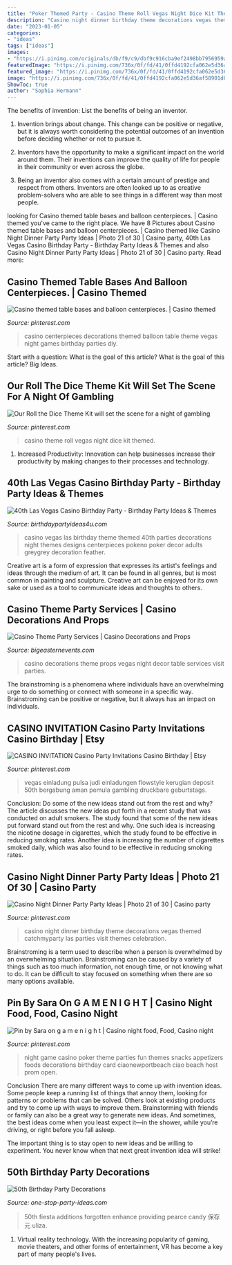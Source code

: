 ```yaml
---
title: "Poker Themed Party - Casino Theme Roll Vegas Night Dice Kit Themed"
description: "Casino night dinner birthday theme decorations vegas themed catchmyparty las parties visit themes celebration"
date: "2023-01-05"
categories:
- "ideas"
tags: ["ideas"]
images:
- "https://i.pinimg.com/originals/db/f9/c9/dbf9c916cba9ef2498bb7956959a0241.jpg"
featuredImage: "https://i.pinimg.com/736x/0f/fd/41/0ffd4192cfa062e5d36af58901d8d17e.jpg"
featured_image: "https://i.pinimg.com/736x/0f/fd/41/0ffd4192cfa062e5d36af58901d8d17e.jpg"
image: "https://i.pinimg.com/736x/0f/fd/41/0ffd4192cfa062e5d36af58901d8d17e.jpg"
ShowToc: true
author: "Sophia Hermann"
---
```



The benefits of invention: List the benefits of being an inventor.
1. Invention brings about change. This change can be positive or negative, but it is always worth considering the potential outcomes of an invention before deciding whether or not to pursue it.
2. Inventors have the opportunity to make a significant impact on the world around them. Their inventions can improve the quality of life for people in their community or even across the globe.

3. Being an inventor also comes with a certain amount of prestige and respect from others. Inventors are often looked up to as creative problem-solvers who are able to see things in a different way than most people.

	

		
looking for Casino themed table bases and balloon centerpieces. | Casino themed you've came to the right place. We have 8 Pictures about Casino themed table bases and balloon centerpieces. | Casino themed like Casino Night Dinner Party Party Ideas | Photo 21 of 30 | Casino party, 40th Las Vegas Casino Birthday Party - Birthday Party Ideas &amp; Themes and also Casino Night Dinner Party Party Ideas | Photo 21 of 30 | Casino party. Read more:
		
    
## Casino Themed Table Bases And Balloon Centerpieces. | Casino Themed

<img loading=lazy src="https://s-media-cache-ak0.pinimg.com/originals/fc/7b/26/fc7b26c4abd1053247c2b5a8d15f5573.jpg" onerror="this.onerror=null;this.src='https://tse2.mm.bing.net/th?id=OIP.EsO8IT5sOQx_PAWZfMw8lgHaHa&amp;pid=15.1';" alt="Casino themed table bases and balloon centerpieces. | Casino themed">

_Source: pinterest.com_

>casino centerpieces decorations themed balloon table theme vegas night games birthday parties diy. 

	

Start with a question: What is the goal of this article?
What is the goal of this article? Big Ideas.

    
## Our Roll The Dice Theme Kit Will Set The Scene For A Night Of Gambling

<img loading=lazy src="https://i.pinimg.com/736x/0f/fd/41/0ffd4192cfa062e5d36af58901d8d17e.jpg" onerror="this.onerror=null;this.src='https://tse1.mm.bing.net/th?id=OIP.6NrtDgiLYV_Lwus37TP5HQHaHa&amp;pid=15.1';" alt="Our Roll the Dice Theme Kit will set the scene for a night of gambling">

_Source: pinterest.com_

>casino theme roll vegas night dice kit themed. 

	

1. Increased Productivity: Innovation can help businesses increase their productivity by making changes to their processes and technology.

    
## 40th Las Vegas Casino Birthday Party - Birthday Party Ideas &amp; Themes

<img loading=lazy src="http://i2.wp.com/www.birthdaypartyideas4u.com/wp-content/uploads/2015/02/adult-40th-las-vegas-casino-birthday-party-ideas-decorations-poker-theme.jpg" onerror="this.onerror=null;this.src='https://tse2.mm.bing.net/th?id=OIP.bFVwHFLlnIlT5PlbPclG1wHaLH&amp;pid=15.1';" alt="40th Las Vegas Casino Birthday Party - Birthday Party Ideas &amp; Themes">

_Source: birthdaypartyideas4u.com_

>casino vegas las birthday theme themed 40th parties decorations night themes designs centerpieces pokeno poker decor adults greygrey decoration feather. 

	

Creative art is a form of expression that expresses its artist's feelings and ideas through the medium of art. It can be found in all genres, but is most common in painting and sculpture. Creative art can be enjoyed for its own sake or used as a tool to communicate ideas and thoughts to others.

    
## Casino Theme Party Services | Casino Decorations And Props

<img loading=lazy src="http://www.bigeasternevents.com/images/casino-decor2.jpg" onerror="this.onerror=null;this.src='https://tse2.mm.bing.net/th?id=OIP.u4yDANiW7fY3MxMaT_yy0AHaI_&amp;pid=15.1';" alt="Casino Theme Party Services | Casino Decorations and Props">

_Source: bigeasternevents.com_

>casino decorations theme props vegas night decor table services visit parties. 

	

The brainstroming is a phenomena where individuals have an overwhelming urge to do something or connect with someone in a specific way. Brainstroming can be positive or negative, but it always has an impact on individuals.

    
## CASINO INVITATION Casino Party Invitations Casino Birthday | Etsy

<img loading=lazy src="https://i.pinimg.com/originals/f4/85/7a/f4857a308ac93c3a7ac52ef6431343a6.jpg" onerror="this.onerror=null;this.src='https://tse3.mm.bing.net/th?id=OIP.IGzHmCTaPBH1Z3jyCrC4_QHaKX&amp;pid=15.1';" alt="CASINO INVITATION Casino Party Invitations Casino Birthday | Etsy">

_Source: pinterest.com_

>vegas einladung pulsa judi einladungen flowstyle kerugian deposit 50th bergabung aman pemula gambling druckbare geburtstags. 

	

Conclusion: Do some of the new ideas stand out from the rest and why?
The article discusses the new ideas put forth in a recent study that was conducted on adult smokers. The study found that some of the new ideas put forward stand out from the rest and why. One such idea is increasing the nicotine dosage in cigarettes, which the study found to be effective in reducing smoking rates. Another idea is increasing the number of cigarettes smoked daily, which was also found to be effective in reducing smoking rates.

    
## Casino Night Dinner Party Party Ideas | Photo 21 Of 30 | Casino Party

<img loading=lazy src="https://i.pinimg.com/originals/db/f9/c9/dbf9c916cba9ef2498bb7956959a0241.jpg" onerror="this.onerror=null;this.src='https://tse3.mm.bing.net/th?id=OIP.N2lvRuWeClANI5h4KwMu_wHaJ4&amp;pid=15.1';" alt="Casino Night Dinner Party Party Ideas | Photo 21 of 30 | Casino party">

_Source: pinterest.com_

>casino night dinner birthday theme decorations vegas themed catchmyparty las parties visit themes celebration. 

	

Brainstroming is a term used to describe when a person is overwhelmed by an overwhelming situation. Brainstroming can be caused by a variety of things such as too much information, not enough time, or not knowing what to do. It can be difficult to stay focused on something when there are so many options available.

    
## Pin By Sara On G A M E N I G H T | Casino Night Food, Food, Casino Night

<img loading=lazy src="https://i.pinimg.com/originals/fc/15/3e/fc153e32144c66cf704e7de288a2e503.jpg" onerror="this.onerror=null;this.src='https://tse4.mm.bing.net/th?id=OIP.JTPX-R4ohS8UgBJoZ1SLHQHaLI&amp;pid=15.1';" alt="Pin by Sara on g a m e n i g h t | Casino night food, Food, Casino night">

_Source: pinterest.com_

>night game casino poker theme parties fun themes snacks appetizers foods decorations birthday card ciaonewportbeach ciao beach host prom open. 

	

Conclusion
There are many different ways to come up with invention ideas. Some people keep a running list of things that annoy them, looking for patterns or problems that can be solved. Others look at existing products and try to come up with ways to improve them.
 Brainstorming with friends or family can also be a great way to generate new ideas. And sometimes, the best ideas come when you least expect it—in the shower, while you’re driving, or right before you fall asleep.

The important thing is to stay open to new ideas and be willing to experiment. You never know when that next great invention idea will strike!

    
## 50th Birthday Party Decorations

<img loading=lazy src="https://www.one-stop-party-ideas.com/images/x50th-Birthday-Party-Decorations-Poker-Party-Sign.jpg.pagespeed.ic.21ifLym9Un.jpg" onerror="this.onerror=null;this.src='https://tse1.mm.bing.net/th?id=OIP.21ifLym9UnKLgj3RuHt1IgAAAA&amp;pid=15.1';" alt="50th Birthday Party Decorations">

_Source: one-stop-party-ideas.com_

>50th fiesta additions forgotten enhance providing pearce candy 保存元 uliza. 

	

1. Virtual reality technology. With the increasing popularity of gaming, movie theaters, and other forms of entertainment, VR has become a key part of many people's lives.

